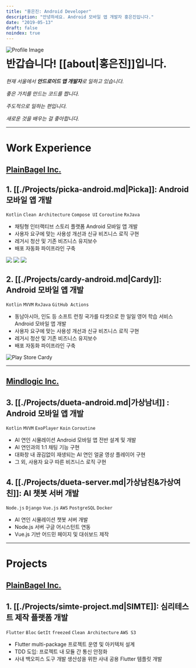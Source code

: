 ```yaml
---
title: "홍은진: Android Developer"
description: "안녕하세요. Android 모바일 앱 개발자 홍은진입니다."
date: "2019-05-13"
draft: false
noindex: true
---
```


<img src="https://blog.eunice-hong.com/static/icon.png" style="float: left; margin: 0px 50px 0px 0px" alt="Profile Image" />

# 반갑습니다! [[about|홍은진]]입니다.

_현재 서울에서 **안드로이드 앱 개발자**로 일하고 있습니다._

_좋은 가치를 만드는 코드를 짭니다._

_주도적으로 일하는 편입니다._

_새로운 것을 배우는 걸 좋아합니다._

---

# Work Experience

## [PlainBagel Inc.][pbagel]

## 1. [[./Projects/picka-android.md|Picka]]: Android 모바일 앱 개발
`Kotlin` `Clean Architecture` `Compose UI` `Coroutine` `RxJava`
- 채팅형 인터랙티브 스토리 플랫폼 Android 모바일 앱 개발
- 사용자 요구에 맞는 사용성 개선과 신규 비즈니스 로직 구현
- 레거시 청산 및 기존 비즈니스 유지보수
- 배포 자동화 파이프라인 구축

<a href="https://play.google.com/store/apps/details?id=com.plainbagel.picka"><img src="https://img.shields.io/endpoint?color=FF6969&label=Picka:KR&logo=google-play&logoColor=FF6969&url=https%3A%2F%2Fplay.cuzi.workers.dev%2Fplay%3Fi%3Dcom.plainbagel.picka%26gl%3DKR%26hl%3Dko%26l%3DAndroid%26m%3D" /></a>
<a href="https://play.google.com/store/apps/details?id=com.plainbagel.picka_english"><img src="https://img.shields.io/endpoint?color=FF6969&label=Picka:EN&logo=google-play&logoColor=FF6969&url=https%3A%2F%2Fplay.cuzi.workers.dev%2Fplay%3Fi%3Dcom.plainbagel.picka_english%26gl%3DKR%26hl%3Dko%26l%3DAndroid%26m%3D" /></a>
<a href="https://play.google.com/store/apps/details?id=com.plainbagel.picka_japan"><img src="https://img.shields.io/endpoint?color=FF6969&label=Picka:JP&logo=google-play&logoColor=FF6969&url=https%3A%2F%2Fplay.cuzi.workers.dev%2Fplay%3Fi%3Dcom.plainbagel.picka_japan%26gl%3DJP%26hl%3Dja%26l%3DPicka%253A%2520JP%26m%3D" /></a>


## 2. [[./Projects/cardy-android.md|Cardy]]: Android 모바일 앱 개발
`Kotlin` `MVVM` `RxJava` `GitHub Actions`
- 동남아시아, 인도 등 소프트 런칭 국가를 타겟으로 한 일일 영어 학습 서비스 Android 모바일 앱 개발
- 사용자 요구에 맞는 사용성 개선과 신규 비즈니스 로직 구현
- 레거시 청산 및 기존 비즈니스 유지보수
- 배포 자동화 파이프라인 구축


![Play Store Cardy](https://img.shields.io/endpoint?color=744df6&label=Cardy&logo=google-play&logoColor=744df6&url=https%3A%2F%2Fplay.cuzi.workers.dev%2Fplay%3Fi%3Dcom.plainbagel.mangolingo%26gl%3DKR%26hl%3Dko%26l%3DAndroid%26m%3D)

---

## [Mindlogic Inc.][mindlogic]

## 3. [[./Projects/dueta-android.md|가상남녀]] :  Android 모바일 앱 개발
`Kotlin` `MVVM` `ExoPlayer` `Koin` `Coroutine`
- AI 연인 시뮬레이션 Android 모바일 앱 전반 설계 및 개발
- AI 연인과의 1:1 채팅 기능 구현
- 대화창 내 끊김없이 재생되는 AI 연인 얼굴 영상 플레이어 구현
- 그 외, 사용자 요구 따른 비즈니스 로직 구현

## 4. [[./Projects/dueta-server.md|가상남친&가상여친]]: AI 챗봇 서버 개발
`Node.js` `Django` `Vue.js` `AWS` `PostgreSQL` `Docker`
- AI 연인 시뮬레이션 챗봇 서버 개발
- Node.js 서버 구글 어시스턴트 연동
- Vue.js 기반 어드민 페이지 및 대쉬보드 제작


---
# Projects

## [PlainBagel Inc.][pbagel]

## 1. [[./Projects/simte-project.md|SIMTE]]: 심리테스트 제작 플랫폼 개발
`Flutter` `Bloc` `GetIt` `freezed` `Clean Architecture` `AWS S3`

- Flutter multi-package 프로젝트 운영 및 아키텍처 설계
- TDD 도입: 프로젝트 내 모듈 간 통신 안정화
- 사내 백오피스 도구 개발 생산성을 위한 사내 공용 Flutter 템플릿 개발


[pbagel]: https://pbagel.com/
[mindlogic]: https://mindlogic.ai/

<!--
# 로드맵
- 개인 프로젝트
- 오픈소스 기여 이력
-->
